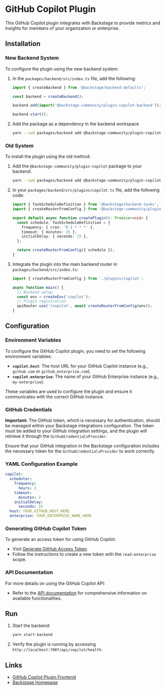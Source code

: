 # GitHub Copilot Plugin

This GitHub Copilot plugin integrates with Backstage to provide metrics and insights for members of your organization or enterprise.

## Installation

### New Backend System

To configure the plugin using the new backend system:

1. In the `packages/backend/src/index.ts` file, add the following:

   ```typescript
   import { createBackend } from '@backstage/backend-defaults';

   const backend = createBackend();

   backend.add(import('@backstage-community/plugin-copilot-backend'));

   backend.start();
   ```
2. Add the package as a dependency in the backend workspace 

   ```sh
   yarn --cwd packages/backend add @backstage-community/plugin-copilot-backend
   ```

### Old System

To install the plugin using the old method:

1. Add the `@backstage-community/plugin-copilot` package to your backend:

   ```sh
   yarn --cwd packages/backend add @backstage-community/plugin-copilot
   ```

2. In your `packages/backend/src/plugins/copilot.ts` file, add the following code:

   ```typescript
   import { TaskScheduleDefinition } from '@backstage/backend-tasks';
   import { createRouterFromConfig } from '@backstage-community/plugin-copilot';

   export default async function createPlugin(): Promise<void> {
     const schedule: TaskScheduleDefinition = {
       frequency: { cron: '0 2 * * *' },
       timeout: { minutes: 15 },
       initialDelay: { seconds: 15 },
     };

     return createRouterFromConfig({ schedule });
   }
   ```

3. Integrate the plugin into the main backend router in `packages/backend/src/index.ts`:

   ```typescript
   import { createRouterFromConfig } from './plugins/copilot';

   async function main() {
     // Backend setup
     const env = createEnv('copilot');
     // Plugin registration
     apiRouter.use('/copilot', await createRouterFromConfig(env));
   }
   ```

## Configuration

### Environment Variables

To configure the GitHub Copilot plugin, you need to set the following environment variables:

- **`copilot.host`**: The host URL for your GitHub Copilot instance (e.g., `github.com` or `github.enterprise.com`).
- **`copilot.enterprise`**: The name of your GitHub Enterprise instance (e.g., `my-enterprise`).

These variables are used to configure the plugin and ensure it communicates with the correct GitHub instance.

### GitHub Credentials

**Important:** The GitHub token, which is necessary for authentication, should be managed within your Backstage integrations configuration. The token must be added to your GitHub integration settings, and the plugin will retrieve it through the `GithubCredentialsProvider`.

Ensure that your GitHub integration in the Backstage configuration includes the necessary token for the `GithubCredentialsProvider` to work correctly.

### YAML Configuration Example

```yaml
copilot:
  scheduler:
    frequency:
      hours: 2
    timeout:
      minutes: 2
    initialDelay:
      seconds: 15
  host: YOUR_GITHUB_HOST_HERE
  enterprise: YOUR_ENTERPRISE_NAME_HERE
```

### Generating GitHub Copilot Token

To generate an access token for using GitHub Copilot:

- Visit [Generate GitHub Access Token](https://github.com/settings/tokens).
- Follow the instructions to create a new token with the `read:enterprise` scope.

### API Documentation

For more details on using the GitHub Copilot API:

- Refer to the [API documentation](https://docs.github.com/en/rest/copilot/copilot-usage?apiVersion=2022-11-28) for comprehensive information on available functionalities.

## Run

1. Start the backend:

   ```sh
   yarn start-backend
   ```

2. Verify the plugin is running by accessing `http://localhost:7007/api/copilot/health`.

## Links

- [GitHub Copilot Plugin Frontend](https://github.com/backstage/backstage/tree/master/plugins/copilot)
- [Backstage Homepage](https://backstage.io)
